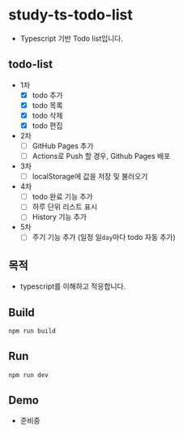 # study-ts-todo-list

- Typescript 기반 Todo list입니다.

## todo-list

- 1차
  - [x] todo 추가
  - [x] todo 목록
  - [x] todo 삭제
  - [x] todo 편집
- 2차
  - [ ] GitHub Pages 추가
  - [ ] Actions로 Push 할 경우, Github Pages 배포
- 3차
  - [ ] localStorage에 값을 저장 및 불러오기
- 4차
  - [ ] todo 완료 기능 추가
  - [ ] 하루 단위 리스트 표시
  - [ ] History 기능 추가
- 5차
  - [ ] 주기 기능 추가 (일정 일`day`마다 todo 자동 추가)

## 목적

- typescript를 이해하고 적응합니다.

## Build

```bash
npm run build
```

## Run

```bash
npm run dev
```

## Demo

- 준비중
